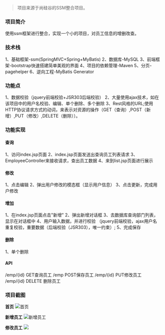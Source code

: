 >项目来源于尚硅谷的SSM整合项目。

### 项目简介
使用ssm框架进行整合，实现一个小的项目，对员工信息的增删改查。

### 技术栈
1、基础框架-ssm(SpringMVC+Spring+MyBatis)
2、数据库-MySQL
3、前端框架-bootstrap快速搭建简单美观的界面
4、项目的依赖管理-Maven
5、分页-pagehelper
6、逆向工程-MyBatis Generator

### 功能点
1、数据校验（jquery前端校验+JSR303后端校验）
2、大量使用ajax技术，如在该项目中的用户名校验、编辑、单个删除、多个删除
3、Rest风格的URL;使用HTTP协议请求方式的动词，来表示对资源的操作（GET（查询）,POST（新增）,PUT（修改）,DELETE（删除））。

### 功能实现

#### 查询
1、访问index.jsp页面
2、index.jsp页面发送出查询员工列表请求
3、EmployeeController来接收请求，查出员工数据
4、来到list.jsp页面进行展示

#### 修改
1、点击编辑
2、弹出用户修改的模态框（显示用户信息）
3、点击更新，完成用户修改

#### 增加
1、在index.jsp页面点击"新增"
2、弹出新增对话框
3、去数据库查询部门列表，显示在对话框中
4、用户输入数据，并进行校验
（jquery前端校验，ajax用户名重复校验，重要数据（后端校验（JSR303），唯一约束）;
5、完成保存

#### 删除
1、单个删除

#### API
/emp/{id} GET查询员工
/emp      POST保存员工
/emp/{id} PUT修改员工
/emp/{id} DELETE 删除员工

### 项目截图
**首页**
![首页](http://pe3y62arm.bkt.clouddn.com/18-9-13/91073783.jpg)

**新增员工**
![新增员工](http://pe3y62arm.bkt.clouddn.com/18-9-13/96886848.jpg)

**修改员工**
![](http://pe3y62arm.bkt.clouddn.com/18-9-13/39562190.jpg)
